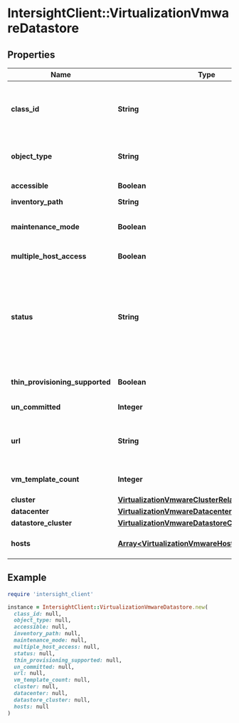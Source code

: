 # IntersightClient::VirtualizationVmwareDatastore

## Properties

| Name | Type | Description | Notes |
| ---- | ---- | ----------- | ----- |
| **class_id** | **String** | The fully-qualified name of the instantiated, concrete type. This property is used as a discriminator to identify the type of the payload when marshaling and unmarshaling data. | [default to &#39;virtualization.VmwareDatastore&#39;] |
| **object_type** | **String** | The fully-qualified name of the instantiated, concrete type. The value should be the same as the &#39;ClassId&#39; property. | [default to &#39;virtualization.VmwareDatastore&#39;] |
| **accessible** | **Boolean** | Shows if this datastore is accessible. | [optional] |
| **inventory_path** | **String** | Inventory path of the Datastore. | [optional] |
| **maintenance_mode** | **Boolean** | Indicates if the datastore is in maintenance mode. Will be set to True, when in maintenance mode. | [optional] |
| **multiple_host_access** | **Boolean** | Indicates if this datastore is connected to multiple hosts. | [optional] |
| **status** | **String** | Datastore health status, as reported by the hypervisor platform. * &#x60;Unknown&#x60; - Entity status is unknown. * &#x60;Degraded&#x60; - State is degraded, and might impact normal operation of the entity. * &#x60;Critical&#x60; - Entity is in a critical state, impacting operations. * &#x60;Ok&#x60; - Entity status is in a stable state, operating normally. | [optional][default to &#39;Unknown&#39;] |
| **thin_provisioning_supported** | **Boolean** | Indicates if this datastore supports thin provisioning for files. | [optional] |
| **un_committed** | **Integer** | Space uncommitted in this datastore in bytes. | [optional] |
| **url** | **String** | The URL to access this datastore (example - &#39;ds:///vmfs/volumes/562a4e8a-0eeb5372-dd61-78baf9cb9afa/&#39;). | [optional] |
| **vm_template_count** | **Integer** | Number of virtual machine templates relying on (using) this datastore. | [optional] |
| **cluster** | [**VirtualizationVmwareClusterRelationship**](VirtualizationVmwareClusterRelationship.md) |  | [optional] |
| **datacenter** | [**VirtualizationVmwareDatacenterRelationship**](VirtualizationVmwareDatacenterRelationship.md) |  | [optional] |
| **datastore_cluster** | [**VirtualizationVmwareDatastoreClusterRelationship**](VirtualizationVmwareDatastoreClusterRelationship.md) |  | [optional] |
| **hosts** | [**Array&lt;VirtualizationVmwareHostRelationship&gt;**](VirtualizationVmwareHostRelationship.md) | An array of relationships to virtualizationVmwareHost resources. | [optional][readonly] |

## Example

```ruby
require 'intersight_client'

instance = IntersightClient::VirtualizationVmwareDatastore.new(
  class_id: null,
  object_type: null,
  accessible: null,
  inventory_path: null,
  maintenance_mode: null,
  multiple_host_access: null,
  status: null,
  thin_provisioning_supported: null,
  un_committed: null,
  url: null,
  vm_template_count: null,
  cluster: null,
  datacenter: null,
  datastore_cluster: null,
  hosts: null
)
```

